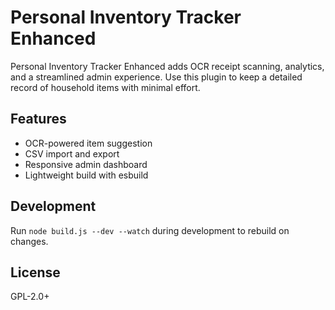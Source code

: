 # Personal Inventory Tracker Enhanced

Personal Inventory Tracker Enhanced adds OCR receipt scanning, analytics, and a streamlined admin experience.
Use this plugin to keep a detailed record of household items with minimal effort.

## Features
- OCR-powered item suggestion
- CSV import and export
- Responsive admin dashboard
- Lightweight build with esbuild

## Development
Run `node build.js --dev --watch` during development to rebuild on changes.

## License
GPL-2.0+
